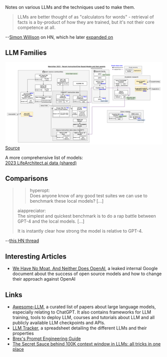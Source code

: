 Notes on various LLMs and the techniques used to make them.

> LLMs are better thought of as "calculators for words" - retrieval of facts is a by-product of how they are trained, but it's not their core competence at all.

--[Simon Willison](https://news.ycombinator.com/item?id=35396372) on HN, which he later [expanded on](https://simonwillison.net/2023/Apr/2/calculator-for-words/)

## LLM Families

![](https://raw.githubusercontent.com/pavo-etc/llm-family-tree/master/LLMfamily.drawio.png)  
[Source](https://github.com/pavo-etc/llm-family-tree)

A more comprehensive list of models:  
[2023 LifeArchitect.ai data (shared)](https://docs.google.com/spreadsheets/u/0/d/1O5KVQW1Hx5ZAkcg8AIRjbQLQzx2wVaLl0SqUu-ir9Fs/htmlview#gid=1158069878)

## Comparisons 

> > hyperopt:  
> > Does anyone know of any good test suites we can use to benchmark these local models? \[...\]
> 
> aiappreciator:  
> The simplest and quickest benchmark is to do a rap battle between GPT-4 and the local models. \[...\]
> 
> It is instantly clear how strong the model is relative to GPT-4.

--[this HN thread](https://news.ycombinator.com/item?id=35349853)

## Interesting Articles

- [We Have No Moat, And Neither Does OpenAI](https://www.semianalysis.com/p/google-we-have-no-moat-and-neither), a leaked internal Google document about the success of open source models and how to change their approach against OpenAI

## Links

- [Awesome-LLM](https://github.com/Hannibal046/Awesome-LLM), a curated list of papers about large language models, especially relating to ChatGPT. It also contains frameworks for LLM training, tools to deploy LLM, courses and tutorials about LLM and all publicly available LLM checkpoints and APIs.
- [LLM Tracker](https://docs.google.com/spreadsheets/d/1kT4or6b0Fedd-W_jMwYpb63e1ZR3aePczz3zlbJW-Y4), a spreadsheet detailing the different LLMs and their properties
- [Brex's Prompt Engineering Guide](https://github.com/brexhq/prompt-engineering)
- [The Secret Sauce behind 100K context window in LLMs: all tricks in one place](https://blog.gopenai.com/how-to-speed-up-llms-and-use-100k-context-window-all-tricks-in-one-place-ffd40577b4c)